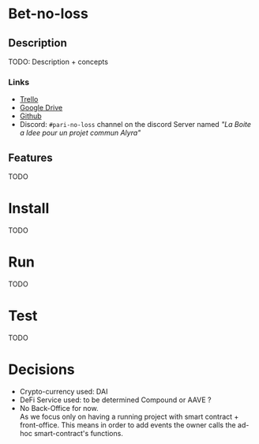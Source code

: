 # Bet-no-loss


## Description

TODO: Description + concepts

### Links

* [Trello](https://trello.com/b/c6Xhe5hM/project-pari-no-loss)
* [Google Drive](https://drive.google.com/drive/folders/1Pr22-VTGNVREl7AUdPy1f77OxrgqNvgO)
* [Github](https://github.com/bet-no-loss)
* Discord: `#pari-no-loss` channel on the discord Server named *"La Boite a Idee pour un projet commun Alyra"*

## Features

TODO


# Install

TODO


# Run

TODO


# Test

TODO

# Decisions

- Crypto-currency used: DAI
- DeFi Service used: to be determined Compound or AAVE ?
- No Back-Office for now.  
  As we focus only on having a running project with smart contract + front-office.
  This means in order to add events the owner calls the ad-hoc smart-contract's functions.
